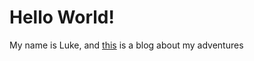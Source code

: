 # Hello World!

My name is Luke, and [this](http://l-warlok.github.io) is a blog about my adventures

